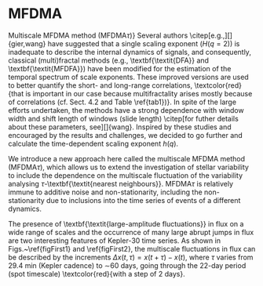 # MFDMA
Multiscale MFDMA method (MFDMA$\tau$)}
Several authors \citep[e.g.,][]{gier,wang} have suggested that a single scaling exponent ($H(q=2)$) is inadequate to describe the internal dynamics of signals, and consequently, classical (multi)fractal methods (e.g., \textbf{\textit{DFA}} and \textbf{\textit{MFDFA}}) have been modified for the estimation of the temporal spectrum of scale exponents. These improved versions are used to better quantify the short- and long-range correlations, \textcolor{red}{that is important in our case because multifractality arises mostly because of correlations (cf. Sect. 4.2 and Table \ref{tab1})}. In spite of the large efforts undertaken, the methods have a strong dependence with window width and shift length of windows (slide length) \citep[for futher details about these parameters, see][]{wang}. Inspired by these studies and encouraged by the results and challenges, we decided to go further and calculate the time-dependent scaling exponent $h(q)$.

We introduce a new approach here called the multiscale MFDMA method (MFDMA$\tau$), which allows us to extend the investigation of stellar variability to include the dependence on the multiscale fluctuation of the variability analysing $\tau$-\textbf{\textit{nearest neighbours}}.
MFDMA$\tau$ is relatively immune to additive noise and non-stationarity, including the non-stationarity due to inclusions into the time series of events of a different dynamics.

The presence of \textbf{\textit{large-amplitude fluctuations}} in flux on a wide range of scales and the occurrence of many large abrupt jumps in flux are two interesting features of Kepler-30 time series. As shown in Figs.~\ref{figFirst1} and \ref{figFirst2}, the multiscale fluctuations in flux can be described by the increments $\Delta x(t,\tau)=x(t+\tau)-x(t)$, where $\tau$ varies from 29.4 min (Kepler cadence) to $\sim$60 days, going through the 22-day period (spot timescale) \textcolor{red}{with a step of 2 days}.  
